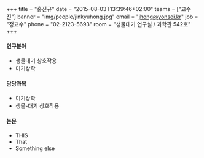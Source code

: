 +++
title = "홍진규"
date = "2015-08-03T13:39:46+02:00"
teams = ["교수진"]
banner = "img/people/jinkyuhong.jpg"
email = "jhong@yonsei.kr"
job = "정교수"
phone = "02-2123-5693"
room = "생물대기 연구실 / 과학관 542호"
+++

#### 연구분야
+ 생물대기 상호작용
+ 미기상학

#### 담당과목
+ 미기상학
+ 생물-대기 상호작용

#### 논문
+ THIS
+ That
+ Something else


